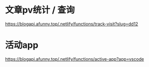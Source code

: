 # 文章pv统计 / 查询
https://blogapi.afunny.top/.netlify/functions/track-visit?slug=dd12


# 活动app
https://blogapi.afunny.top/.netlify/functions/active-app?app=vscode
